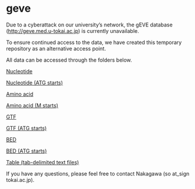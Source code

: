 # geve


Due to a cyberattack on our university’s network, the gEVE database (http://geve.med.u-tokai.ac.jp) is currently unavailable.

To ensure continued access to the data, we have created this temporary repository as an alternative access point.

All data can be accessed through the folders below.

[Nucleotide](./nt_fasta)

[Nucleotide (ATG starts)](./ntm_fasta)

[Amino acid](./aa_fasta)

[Amino acid (M starts)](./aam_fasta)

[GTF](./gtf)

[GTF (ATG starts)](./gtf_m)

[BED](./bed)

[BED (ATG starts)](./bed_m)

[Table (tab-delimited text files)](./table)

If you have any questions, please feel free to contact Nakagawa (so at_sign tokai.ac.jp).
